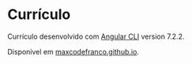 # Currículo

Currículo desenvolvido com [Angular CLI](https://github.com/angular/angular-cli) version 7.2.2.

Disponível em [maxcodefranco.github.io](https://maxcodefranco.github.io).
